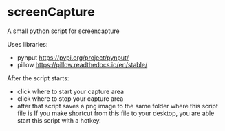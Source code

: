 # screenCapture
A small python script for screencapture

Uses libraries:
* pynput      https://pypi.org/project/pynput/
* pillow      https://pillow.readthedocs.io/en/stable/

After the script starts:
* click where to  start your capture area
* click where to  stop your capture area
* after that script saves a png image to the same folder where this script file is
If you make shortcut from this file to your desktop, you are able start this script with a hotkey.
